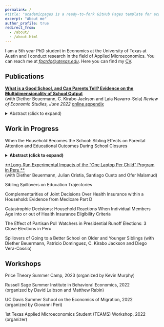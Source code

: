 ```yaml
---
permalink: /
#title: "academicpages is a ready-to-fork GitHub Pages template for academic personal websites"
excerpt: "About me"
author_profile: true
redirect_from: 
  - /about/
  - /about.html
---
```


I am a 5th year PhD student in Economics at the University of Texas at Austin and I conduct research in the field of Applied Microeconomics. You can reach me at *fpardo@utexas.edu*. Here you can find my [CV](http://francisco-pardo-pajuelo.github.io/files/CV_Francisco_Pardo_Pajuelo.pdf).


Publications
------

[**What is a Good School, and Can Parents Tell? Evidence on the Multidimensionality of School Output**](http://francisco-pardo-pajuelo.github.io/files/beuermann_et_al_2022_What_is_a_good_school.pdf)  
(with Diether Beuermann, C. Kirabo Jackson and Laia Navarro-Sola)
*Review of Economic Studies, June 2022*
[online appendix](http://francisco-pardo-pajuelo.github.io/files/beuermann_et_al_2022_What_is_a_good_school_APPENDIX.pdf)
<details>
  <summary>Abstract (click to expand)</summary>
  <div>
    <p>To explore whether schools’ causal impacts on test scores measure their overall impact on students, we exploit plausibly exogenous school assignments and data from Trinidad and Tobago to estimate the causal impacts of individual schools on several outcomes. Schools’ impacts on high-stakes tests are weakly related to impacts on important outcomes such as arrests, dropout, teen motherhood, and formal labor-market participation. To examine if parents’ school preferences are related to these causal impacts, we link them to parents’ ranked lists of schools and employ discrete-choice models to infer preferences for schools. Parents choose schools that improve high-stakes tests even conditional on peer quality and average outcomes. Parents also choose schools that reduce criminality and teen motherhood, and increase labormarket participation. School choices among parents of low-achieving students are relatively more strongly related to schools’ impacts on non-test-score outcomes, while the opposite is true for parents of high-achieving students. These results suggest that evaluations based solely on test scores may be misleading about the benefits of school choice (particularity for lowachieving students), and education interventions more broadly. </p>
  </div>
</details>

Work in Progress
------
When the Household Becomes the School: Sibling Effects on Parental Attention and Educational Outcomes During School Closures
<details>
  <summary><b>Abstract (click to expand)</b></summary>
  <div>
    <p> This paper examines how family structure affects educational outcomes when unexpected shocks dramatically increase parental time requirements for children's learning. Using administrative and survey data from Peru, I employ a difference-in-differences strategy that compares children with siblings to only children before, during, and after school closures caused by Covid-19. Students with siblings experienced significantly larger learning losses of up to 0.06 standard deviations in GPA and 0.17 standard deviations in standardized exams, with effects intensifying as the number of siblings increased. These differential impacts persist after schools reopened and appear across diverse subpopulations. Evidence points to parental time constraints as the primary mechanism. Effects are largest during primary education when parental investment matters the most and in families with higher socio-economic resources who tend to spend more time with their children. Households without PC or phone with internet show similar results which suggests siblings are not competing for access to resources. Regression discontinuity and IV approaches provide further evidence of the negative cost of increased childcare and family size. Consistent with these results, parents of students with siblings also reduced their expectations that their children will achieve higher education by up to 3.2 percentage points. Overall, these findings reveal fundamental insights about family resource allocation under stress. When external education support disappears, the dilution of parental time across multiple children creates substantial disadvantages for larger families.</p>
  </div>
</details>

[**Long-Run Experimental Impacts of the “One Laptop Per Child” Program in Peru **](https://publications.iadb.org/publications/english/document/Laptops-in-the-Long-Run-Evidence-from-the-One-Laptop-per-Child-Program-in-Rural-Peru.pdf)  
(with Diether Beuermann, Julian Cristia, Santiago Cueto and Ofer Malamud)    

Sibling Spillovers on Education Trajectories

Complementarities of Joint Decisions Over Health Insurance within a Household: Evidence from Medicare Part D

Catastrophic Decisions: Household Reactions When Individual Members Age into or out of Health Insurance Eligibility Criteria

The Effect of Partisan Poll Watchers in Presidential Runoff Elections: 3 Close Elections in Peru


Spillovers of Going to a Better School on Older and Younger Siblings 
(with Diether Beuermann, Patricio Dominguez, C. Kirabo Jackson and Diego Vera-Cossio)  

Workshops
------
Price Theory Summer Camp, 2023
(organized by Kevin Murphy)  

Russell Sage Summer Institute in Behavioral Economics, 2022  
(organized by David Laibson and Matthew Rabin)   

UC Davis Summer School on the Economics of Migration, 2022  
(organized by Giovanni Peri)

1st Texas Applied Microeconomics Student (TEAMS) Workshop, 2022
(organizer) 







